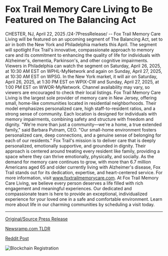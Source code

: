 # Fox Trail Memory Care Living to Be Featured on The Balancing Act

CHESTER, NJ, April 22, 2025 /24-7PressRelease/ -- Fox Trail Memory Care Living will be featured on an upcoming segment of The Balancing Act, set to air in both the New York and Philadelphia markets this April. The segment will spotlight Fox Trail's innovative, compassionate approach to memory care and its commitment to enhancing the quality of life for individuals with Alzheimer's, dementia, Parkinson's, and other cognitive impairments.  Viewers in Philadelphia can watch the segment on Saturday, April 26, 2025, at 10:30 AM EST on WPHL-MyNetwork and again on Sunday, April 27, 2025, at 10:30 AM EST on WPSG. In the New York market, it will air on Saturday, April 26, 2025, at 1:30 PM EST on WPIX-CW and Sunday, April 27, 2025, at 1:00 PM EST on WWOR-MyNetwork. Channel availability may vary, so viewers are encouraged to check their local listings.  Fox Trail Memory Care Living is the largest sole provider of memory care in New Jersey, offering small, home-like communities located in residential neighborhoods. Their model emphasizes personalized care, high staff-to-resident ratios, and a strong sense of community. Each location is designed for individuals with memory impairments, combining safety and structure with freedom and dignity.  "We're more than just a community—we're a home, a true extended family," said Barbara Putnam, CEO. "Our small-home environment fosters personalized care, deep connections, and a genuine sense of belonging for each of our residents."  Fox Trail's mission is to deliver care that is deeply personalized, emotionally supportive, and grounded in dignity. Their approach is centered around treating every resident like family, providing a space where they can thrive emotionally, physically, and socially.  As the demand for memory care continues to grow, with more than 6.7 million Americans aged 65 and older currently living with Alzheimer's disease, Fox Trail stands out for its dedication, expertise, and heart-centered service.  For more information, visit www.foxtrailmemorycare.com.  At Fox Trail Memory Care Living, we believe every person deserves a life filled with rich engagement and meaningful experiences. Our dedicated and compassionate team is here to provide an exceptional, individualized experience for your loved one in a safe and comfortable environment.  Learn more about life in our charming communities by scheduling a visit today. 

---

[Original/Source Press Release](https://www.24-7pressrelease.com/press-release/522052/fox-trail-memory-care-living-to-be-featured-on-the-balancing-act)
                    

[Newsramp.com TLDR](https://newsramp.com/curated-news/fox-trail-memory-care-living-to-be-featured-on-the-balancing-act-for-innovative-memory-care-approach/048d2c27c501d0f3f105764460c96bbc) 

 



[Reddit Post](https://www.reddit.com/r/Business_NewsRamp/comments/1k50cvn/fox_trail_memory_care_living_to_be_featured_on/) 



![Blockchain Registration](https://cdn.newsramp.app/24-7PressRelease/qrcode/254/22/davef6t3.webp)